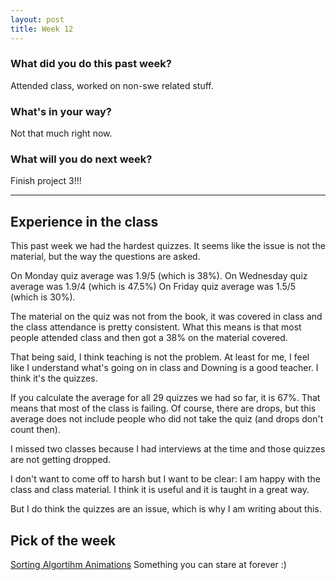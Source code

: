 ```yaml
---
layout: post
title: Week 12
---
```


### __What did you do this past week?__
Attended class, worked on non-swe related stuff. 

### __What's in your way?__
Not that much right now. 

### __What will you do next week?__
Finish project 3!!!

---

## Experience in the class
This past week we had the hardest quizzes. 
It seems like the issue is not the material, but the way the questions are asked. 

On Monday quiz average was 1.9/5 (which is 38%).
On Wednesday quiz average was 1.9/4 (which is 47.5%)
On Friday quiz average was 1.5/5 (which is 30%).

The material on the quiz was not from the book, it was covered in class and the class attendance is pretty consistent.
What this means is that most people attended class and then got a 38% on the material covered.

That being said, I think teaching is not the problem. At least for me, I feel like I understand what's going on in class
and Downing is a good teacher. I think it's the quizzes. 

If you calculate the average for all 29 quizzes we had so far, it is 67%. That means that most of the class is failing.
Of course, there are drops, but this average does not include people who did not take the quiz (and drops don't count then).

I missed two classes because I had interviews at the time and those quizzes are not getting dropped. 

I don't want to come off to harsh but I want to be clear: I am happy with the class and class material.
I think it is useful and it is taught in a great way. 

But I do think the quizzes are an issue, which is why I am writing about this. 


## Pick of the week
[Sorting Algortihm Animations](https://www.toptal.com/developers/sorting-algorithms/)
Something you can stare at forever :)

